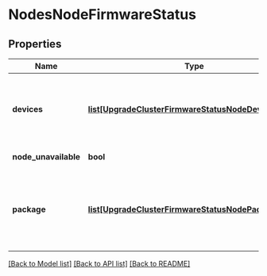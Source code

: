 # NodesNodeFirmwareStatus

## Properties
Name | Type | Description | Notes
------------ | ------------- | ------------- | -------------
**devices** | [**list[UpgradeClusterFirmwareStatusNodeDevice]**](UpgradeClusterFirmwareStatusNodeDevice.md) | List of the firmware status for hardware components on the node. | [optional] 
**node_unavailable** | **bool** | Node is unavailable. | [optional] 
**package** | [**list[UpgradeClusterFirmwareStatusNodePackageItem]**](UpgradeClusterFirmwareStatusNodePackageItem.md) | List of the firmware binary information for the installed firmware package. | [optional] 

[[Back to Model list]](../README.md#documentation-for-models) [[Back to API list]](../README.md#documentation-for-api-endpoints) [[Back to README]](../README.md)


